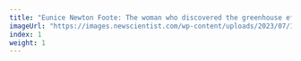 ```yaml
---
title: "Eunice Newton Foote: The woman who discovered the greenhouse effect"
imageUrl: "https://images.newscientist.com/wp-content/uploads/2023/07/17105827/SEI_164398314.jpg?width=600"
index: 1
weight: 1
---
```

